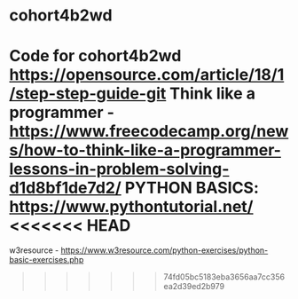 # cohort4b2wd
Code for cohort4b2wd 
https://opensource.com/article/18/1/step-step-guide-git
Think like a programmer - https://www.freecodecamp.org/news/how-to-think-like-a-programmer-lessons-in-problem-solving-d1d8bf1de7d2/
PYTHON BASICS: https://www.pythontutorial.net/
<<<<<<< HEAD
=======

w3resource - https://www.w3resource.com/python-exercises/python-basic-exercises.php
>>>>>>> 74fd05bc5183eba3656aa7cc356ea2d39ed2b979
